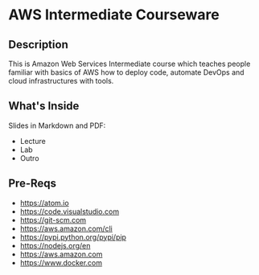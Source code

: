 # AWS Intermediate Courseware


## Description

This is Amazon Web Services Intermediate course which teaches people familiar with basics of AWS how to deploy code, automate DevOps and cloud infrastructures with tools.

## What's Inside

Slides in Markdown and PDF:

* Lecture
* Lab
* Outro

## Pre-Reqs

* <https://atom.io>
* <https://code.visualstudio.com>
* <https://git-scm.com>
* <https://aws.amazon.com/cli>
* <https://pypi.python.org/pypi/pip>
* <https://nodejs.org/en>
* <https://aws.amazon.com>
* <https://www.docker.com>
